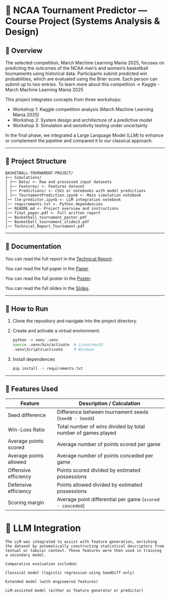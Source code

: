 # 🏀 NCAA Tournament Predictor — Course Project (Systems Analysis & Design)

## 📌 Overview
The selected competition, March Machine Learning Mania 2025, focuses on predicting the outcomes of the NCAA men’s and women’s basketball tournaments using historical data. Participants submit predicted win probabilities, which are evaluated using the Brier score. Each person can submit up to two entries.
To learn more about this competition -> Kaggle - March Machine Learning Mania 2025

This project integrates concepts from three workshops:

- Workshop 1: Kaggle competition analysis (March Machine Learning Mania 2025)
- Workshop 2: System design and architecture of a predictive model
- Workshop 3: Simulation and sensitivity testing under uncertainty

In the final phase, we integrated a Large Language Model (LLM) to enhance or complement the pipeline and compared it to our classical approach.

---

## 🔧 Project Structure

    BASKETBALL-TOURNAMENT-PROJECT/
    ├── Simulations/
    │ ├── Data/ <- Raw and processed input datasets
    │ ├── Features/ <- Features dataset
    │ ├── Predictions/ <- CSVs or notebooks with model predictions
    │ ├── TournamentPrediction.ipynb <- Main simulation notebook
    │── llm-predictor.ipynb <- LLM integration notebook
    │── requirements.txt <- Python dependencies
    │── README.md <- Project overview and instructions
    │── final_paper.pdf <- Full written report
    │── Basketball_tournament_poster.pdf
    │── Basketball_tournament_slides3.pdf
    │── Technical_Report_Tournament.pdf

---
## 📁 Documentation
You can read the full report in the [Technical Report](,/Technical_Report_Tournament.pdf).

You can read the full paper in the [Paper](./final_paper.pdf).

You can read the full poster in the [Poster](./Basketball_tournament_poster.pdf).

You can read the full slides in the [Slides](./Basketball_tournament_slides3.pdf).



---
## 🚀 How to Run

1. Clone the repository and navigate into the project directory.

2. Create and activate a virtual environment:

    ```bash
    python -m venv .venv
    source .venv/bin/activate  # Linux/macOS
    .venv\Scripts\activate     # Windows

3.  Install dependences 
    ```bash
    pip install -r requirements.txt

----
## 🧠 Features Used

| Feature                | Description / Calculation                                      |
|------------------------|----------------------------------------------------------------|
| Seed difference        | Difference between tournament seeds (`SeedB - SeedA`)         |
| Win-Loss Ratio         | Total number of wins divided by total number of games played  |
| Average points scored  | Average number of points scored per game                      |
| Average points allowed | Average number of points conceded per game                    |
| Offensive efficiency   | Points scored divided by estimated possessions                |
| Defensive efficiency   | Points allowed divided by estimated possessions               |
| Scoring margin         | Average point differential per game (`scored - conceded`)     |


# 🤖 LLM Integration
    The LLM was integrated to assist with feature generation, enriching the dataset by automatically constructing statistical descriptors from textual or tabular context. These features were then used in training a secondary model.

    Comparative evaluation included:

    Classical model (logistic regression using SeedDiff only)

    Extended model (with engineered features)

    LLM-assisted model (either as feature generator or predictor)

